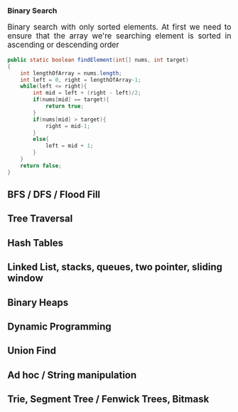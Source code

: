 ### Binary Search
<p style="text-align: justify; font-size:17px;font-weight: 400;">Binary search with only sorted elements. At first we need to ensure that the array we're searching element is sorted in ascending or descending order</p>

```java
public static boolean findElement(int[] nums, int target)
{
	int lengthOfArray = nums.length;
	int left = 0, right = lengthOfArray-1;
	while(left <= right){
		int mid = left + (right - left)/2;
		if(nums[mid] == target){
			return true;
		}
		if(nums[mid] > target){
			right = mid-1;
		}
		else{
			left = mid + 1;
		}
	}
	return false;
}
```
</p>
<h2>BFS / DFS / Flood Fill<h2>
<h2>Tree Traversal<h2>
<h2>Hash Tables<h2>
<h2>Linked List, stacks, queues, two pointer, sliding window<h2>
<h2>Binary Heaps<h2>
<h2>Dynamic Programming<h2>
<h2>Union Find<h2>
<h2>Ad hoc / String manipulation<h2>
<h2>Trie, Segment Tree / Fenwick Trees, Bitmask<h2>